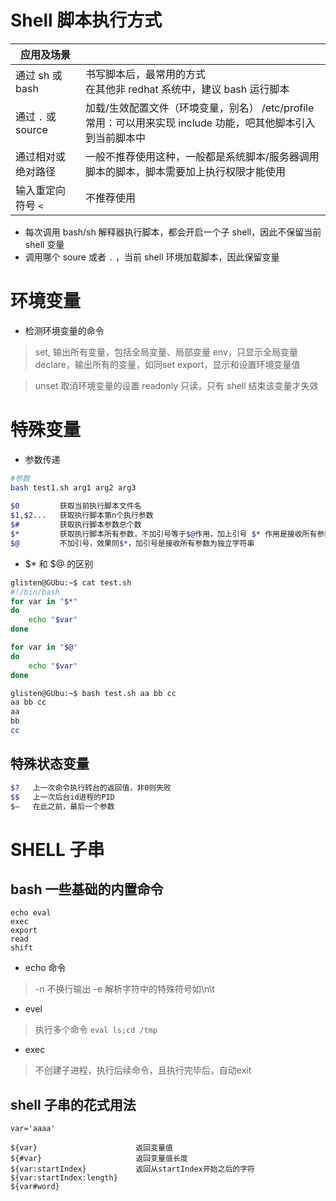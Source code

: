 # Shell 脚本执行方式  

| 应用及场景           |                                                                        |
| --------------- | ---------------------------------------------------------------------- |
| 通过 sh 或 bash    | 书写脚本后，最常用的方式  <br>在其他非 redhat 系统中，建议 bash 运行脚本                         |
| 通过 `.` 或 source | 加载/生效配置文件（环境变量，别名）  /etc/profile<br>常用：可以用来实现 include 功能，吧其他脚本引入到当前脚本中 |
| 通过相对或绝对路径       | 一般不推荐使用这种，一般都是系统脚本/服务器调用脚本的脚本，脚本需要加上执行权限才能使用                           |
| 输入重定向符号 `<`     | 不推荐使用                                                                  |
- 每次调用 bash/sh 解释器执行脚本，都会开启一个子 shell，因此不保留当前 shell 变量
- 调用哪个 soure 或者 `.` ，当前 shell 环境加载脚本，因此保留变量  
  
# 环境变量  
- 检测环境变量的命令  
 >set, 输出所有变量，包括全局变量、局部变量
 >env，只显示全局变量
 >declare，输出所有的变量，如同set
 >export，显示和设置环境变量值
 
 >unset 取消环境变量的设置
 >readonly 只读，只有 shell 结束该变量才失效
 
# 特殊变量  
- 参数传递  
```  bash  
#参数  
bash test1.sh arg1 arg2 arg3  
  
$0         获取当前执行脚本文件名  
$1,$2...   获取执行脚本第n个执行参数  
$#         获取执行脚本参数总个数  
$*         获取执行脚本所有参数，不加引号等于$@作用，加上引号 $* 作用是接收所有参数为单个字符  
$@         不加引号，效果同$*，加引号是接收所有参数为独立字符串
```  
- $* 和 $@ 的区别  
```bash  
glisten@GUbu:~$ cat test.sh 
#!/bin/bash
for var in "$*"
do
    echo "$var"
done

for var in "$@"
do
    echo "$var"
done
```
```sh
glisten@GUbu:~$ bash test.sh aa bb cc
aa bb cc
aa
bb
cc
```
  
## 特殊状态变量  
```bash  
$?   上一次命令执行转台的返回值，非0则失败  
$$   上一次后台id进程的PID  
$—   在此之前，最后一个参数  
```  

# SHELL 子串
## bash 一些基础的内置命令  
```  
echo eval  
exec  
export  
read  
shift
```  
- echo 命令
>-n 不换行输出
>-e 解析字符中的特殊符号如\\n\\t
- evel
>执行多个命令
`eval ls;cd /tmp`  
- exec  
>不创建子进程，执行后续命令，且执行完毕后，自动exit
  
## shell 子串的花式用法  
```  
var='aaaa'  
  
${var}                      返回变量值  
${#var}                     返回变量值长度  
${var:startIndex}           返回从startIndex开始之后的字符  
${var:startIndex:length}  
${var#word}                 
```